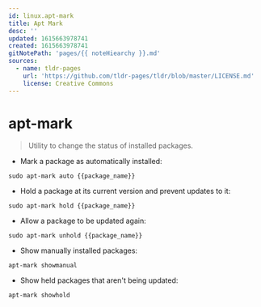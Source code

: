 ```yaml
---
id: linux.apt-mark
title: Apt Mark
desc: ''
updated: 1615663978741
created: 1615663978741
gitNotePath: 'pages/{{ noteHiearchy }}.md'
sources:
  - name: tldr-pages
    url: 'https://github.com/tldr-pages/tldr/blob/master/LICENSE.md'
    license: Creative Commons
---
```

# apt-mark

> Utility to change the status of installed packages.

- Mark a package as automatically installed:

`sudo apt-mark auto {{package_name}}`

- Hold a package at its current version and prevent updates to it:

`sudo apt-mark hold {{package_name}}`

- Allow a package to be updated again:

`sudo apt-mark unhold {{package_name}}`

- Show manually installed packages:

`apt-mark showmanual`

- Show held packages that aren't being updated:

`apt-mark showhold`

